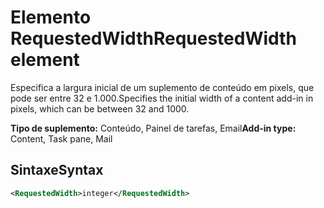 # <a name="requestedwidth-element"></a><span data-ttu-id="ca343-101">Elemento RequestedWidth</span><span class="sxs-lookup"><span data-stu-id="ca343-101">RequestedWidth element</span></span>

<span data-ttu-id="ca343-102">Especifica a largura inicial de um suplemento de conteúdo em pixels, que pode ser entre 32 e 1.000.</span><span class="sxs-lookup"><span data-stu-id="ca343-102">Specifies the initial width of a content add-in in pixels, which can be between 32 and 1000.</span></span>

<span data-ttu-id="ca343-103">**Tipo de suplemento:** Conteúdo, Painel de tarefas, Email</span><span class="sxs-lookup"><span data-stu-id="ca343-103">**Add-in type:** Content, Task pane, Mail</span></span>

## <a name="syntax"></a><span data-ttu-id="ca343-104">Sintaxe</span><span class="sxs-lookup"><span data-stu-id="ca343-104">Syntax</span></span>

```XML
<RequestedWidth>integer</RequestedWidth>
```

